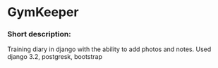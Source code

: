 # GymKeeper

### Short description:
Training diary in django with the ability to add photos and notes.
Used django 3.2, postgresk, bootstrap
